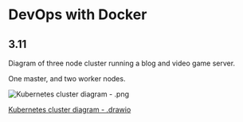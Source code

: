 # DevOps with Docker
## 3.11

Diagram of three node cluster running a blog and video game server.

One master, and two worker nodes.

![Kubernetes cluster diagram - .png](https://github.com/hakmii/DevOpsWithDocker2023/blob/main/Part3/11/devops-3-11.drawio.png)

[Kubernetes cluster diagram - .drawio](./devops-3-11.drawio)
